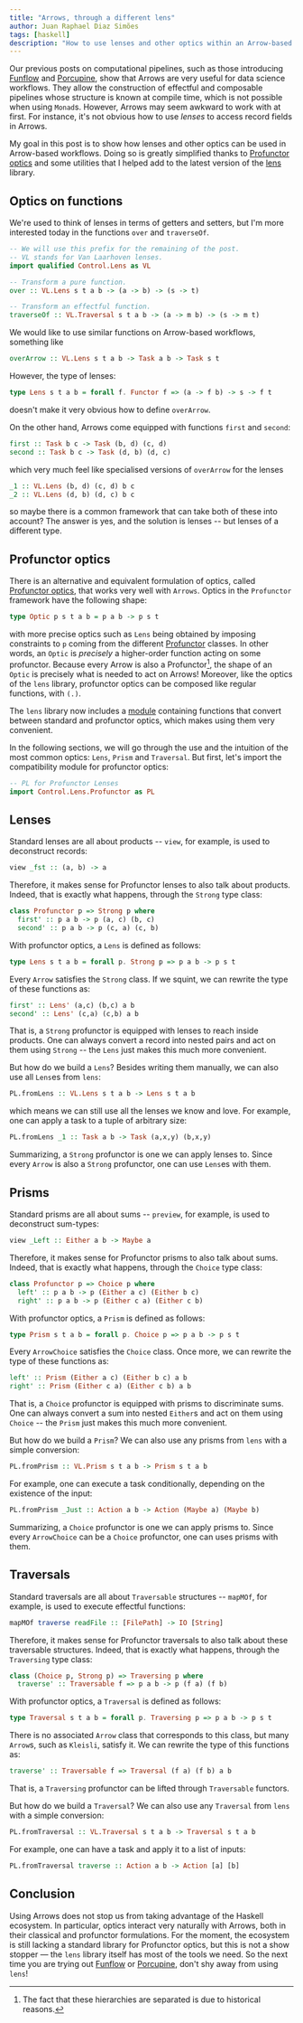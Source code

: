 ```yaml
---
title: "Arrows, through a different lens"
author: Juan Raphael Diaz Simões
tags: [haskell]
description: "How to use lenses and other optics within an Arrow-based framework."
---
```


Our previous posts on computational pipelines, such as those introducing [Funflow][funflow] and [Porcupine][porcupine], show that Arrows are very useful for data science workflows.
They allow the construction of effectful and composable pipelines whose structure is known at compile time, which is not possible when using `Monad`s.
However, Arrows may seem awkward to work with at first. For instance,
it's not obvious how to use _lenses_ to access record fields in Arrows.

My goal in this post is to show how lenses and other optics can be used in Arrow-based workflows.
Doing so is greatly simplified thanks to [Profunctor
optics][profunctor-optics] and some utilities that I helped add to the latest version of the [lens][lens] library.

## Optics on functions

We're used to think of lenses in terms of getters and setters, but I'm
more interested today in the functions `over` and `traverseOf`.

```haskell
-- We will use this prefix for the remaining of the post.
-- VL stands for Van Laarhoven lenses.
import qualified Control.Lens as VL

-- Transform a pure function.
over :: VL.Lens s t a b -> (a -> b) -> (s -> t)

-- Transform an effectful function.
traverseOf :: VL.Traversal s t a b -> (a -> m b) -> (s -> m t)
```

We would like to use similar functions on Arrow-based workflows,
something like

```haskell
overArrow :: VL.Lens s t a b -> Task a b -> Task s t
```

However, the type of lenses:

```haskell
type Lens s t a b = forall f. Functor f => (a -> f b) -> s -> f t
```

doesn't make it very obvious how to define `overArrow`.

On the other hand, Arrows come equipped with functions `first` and `second`:

```haskell
first :: Task b c -> Task (b, d) (c, d)
second :: Task b c -> Task (d, b) (d, c)
```

which very much feel like specialised versions of `overArrow` for the
lenses

```haskell
_1 :: VL.Lens (b, d) (c, d) b c
_2 :: VL.Lens (d, b) (d, c) b c
```

so maybe there is a common framework that can take both of these into account?
The answer is yes, and the solution is lenses -- but lenses of a different type.

## Profunctor optics

There is an alternative and equivalent formulation of optics, called [Profunctor optics][profunctor-optics], that works very well with `Arrows`.
Optics in the `Profunctor` framework have the following shape:

```haskell
type Optic p s t a b = p a b -> p s t
```

with more precise optics such as `Lens` being obtained by imposing constraints to `p` coming from the different [Profunctor][profunctor] classes.
In other words, an `Optic` is _precisely_ a higher-order function acting on some profunctor.
Because every Arrow is also a Profunctor[^arrow-profunctor], the shape
of an `Optic` is precisely what is needed to act on Arrows! Moreover, like the optics of the `lens` library, profunctor optics can be composed like regular functions, with `(.)`.

The `lens` library now includes a [module][profunctor-module] containing functions that convert between standard and profunctor optics, which makes using them very convenient.

In the following sections, we will go through the use and the intuition of the most common optics: `Lens`, `Prism` and `Traversal`.
But first, let's import the compatibility module for profunctor optics:

```haskell
-- PL for Profunctor Lenses
import Control.Lens.Profunctor as PL
```

## Lenses

Standard lenses are all about products -- `view`, for example, is used to deconstruct records:

```haskell
view _fst :: (a, b) -> a
```

Therefore, it makes sense for Profunctor lenses to also talk about products.
Indeed, that is exactly what happens, through the `Strong` type class:

```haskell
class Profunctor p => Strong p where
  first' :: p a b -> p (a, c) (b, c)
  second' :: p a b -> p (c, a) (c, b)
```

With profunctor optics, a `Lens` is defined as follows:

```haskell
type Lens s t a b = forall p. Strong p => p a b -> p s t
```

Every `Arrow` satisfies the `Strong` class.
If we squint, we can rewrite the type of these functions as:

```haskell
first' :: Lens' (a,c) (b,c) a b
second' :: Lens' (c,a) (c,b) a b
```

That is, a `Strong` profunctor is equipped with lenses to reach
inside products.
One can always convert a record into nested pairs and act on them using `Strong` -- the `Lens` just makes this much more convenient.

But how do we build a `Lens`?
Besides writing them manually, we can also use all `Lens`es from `lens`:

```haskell
PL.fromLens :: VL.Lens s t a b -> Lens s t a b
```

which means we can still use all the lenses we know and love.
For example, one can apply a task to a tuple of arbitrary size:

```haskell
PL.fromLens _1 :: Task a b -> Task (a,x,y) (b,x,y)
```

Summarizing, a `Strong` profunctor is one we can apply lenses to.
Since every `Arrow` is also a `Strong` profunctor, one can use `Lens`es with them.

## Prisms

Standard prisms are all about sums -- `preview`, for example, is used to deconstruct sum-types:

```haskell
view _Left :: Either a b -> Maybe a
```

Therefore, it makes sense for Profunctor prisms to also talk about sums.
Indeed, that is exactly what happens, through the `Choice` type class:

```haskell
class Profunctor p => Choice p where
  left' :: p a b -> p (Either a c) (Either b c)
  right' :: p a b -> p (Either c a) (Either c b)
```

With profunctor optics, a `Prism` is defined as follows:

```haskell
type Prism s t a b = forall p. Choice p => p a b -> p s t
```

Every `ArrowChoice` satisfies the `Choice` class.
Once more, we can rewrite the type of these functions as:

```haskell
left' :: Prism (Either a c) (Either b c) a b
right' :: Prism (Either c a) (Either c b) a b
```

That is, a `Choice` profunctor is equipped with prisms to discriminate sums.
One can always convert a sum into nested `Either`s and act on them using `Choice` -- the `Prism` just makes this much more convenient.

But how do we build a `Prism`?
We can also use any prisms from `lens` with a simple conversion:

```haskell
PL.fromPrism :: VL.Prism s t a b -> Prism s t a b
```

For example, one can execute a task conditionally, depending on the existence of the input:

```haskell
PL.fromPrism _Just :: Action a b -> Action (Maybe a) (Maybe b)
```

Summarizing, a `Choice` profunctor is one we can apply prisms to.
Since every `ArrowChoice` can be a `Choice` profunctor, one can uses prisms with them.

## Traversals

Standard traversals are all about `Traversable` structures -- `mapMOf`, for example, is used to execute effectful functions:

```haskell
mapMOf traverse readFile :: [FilePath] -> IO [String]
```

Therefore, it makes sense for Profunctor traversals to also talk about these traversable structures.
Indeed, that is exactly what happens, through the `Traversing` type class:

```haskell
class (Choice p, Strong p) => Traversing p where
  traverse' :: Traversable f => p a b -> p (f a) (f b)
```

With profunctor optics, a `Traversal` is defined as follows:

```haskell
type Traversal s t a b = forall p. Traversing p => p a b -> p s t
```

There is no associated `Arrow` class that corresponds to this class, but many `Arrow`s, such as `Kleisli`, satisfy it.
We can rewrite the type of this functions as:

```haskell
traverse' :: Traversable f => Traversal (f a) (f b) a b
```

That is, a `Traversing` profunctor can be lifted through `Traversable`
functors.

But how do we build a `Traversal`?
We can also use any `Traversal` from `lens` with a simple conversion:

```haskell
PL.fromTraversal :: VL.Traversal s t a b -> Traversal s t a b
```

For example, one can have a task and apply it to a list of inputs:

```haskell
PL.fromTraversal traverse :: Action a b -> Action [a] [b]
```

## Conclusion

Using Arrows does not stop us from taking advantage of the Haskell ecosystem.
In particular, optics interact very naturally with Arrows, both in their classical and profunctor formulations.
For the moment, the ecosystem is still lacking a standard library for Profunctor optics, but this is not a show stopper — the `lens` library itself has most of the tools we need.
So the next time you are trying out [Funflow][funflow] or [Porcupine][porcupine], don't shy away from using `lens`!

[funflow]: https://www.tweag.io/blog/2018-04-25-funflow.html
[porcupine]: https://www.tweag.io/blog/2019-10-30-porcupine.html
[funflow-src]: https://github.com/tweag/funflow/
[porcupine-src]: https://github.com/tweag/porcupine
[arrow]: https://hackage.haskell.org/package/base-4.12.0.0/docs/Control-Arrow.html
[lens]: https://hackage.haskell.org/package/lens-5.0.1
[profunctor-optics]: https://arxiv.org/abs/1703.10857
[profunctor]: https://hackage.haskell.org/package/profunctors-5.5.2/docs/Data-Profunctor.html
[profunctor-module]: https://hackage.haskell.org/package/lens-5/docs/Control-Lens-Profunctor.html

[^arrow-profunctor]: The fact that these hierarchies are separated is due to historical reasons.
